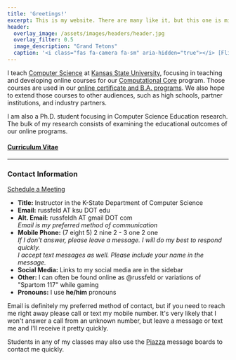 ```yaml
---
title: 'Greetings!'
excerpt: This is my website. There are many like it, but this one is mine.
header:
  overlay_image: /assets/images/headers/header.jpg
  overlay_filter: 0.5
  image_description: "Grand Tetons"
  caption: '<i class="fas fa-camera fa-sm" aria-hidden="true"></i> [Flickr](https://www.flickr.com/photos/russfeld/28313869907/)'
---
```


I teach [Computer Science](https://cs.ksu.edu) at [Kansas State University](https://ksu.edu), focusing in teaching and developing online courses for our [Computational Core](http://www.cs.ksu.edu/core/) program. Those courses are used in our [online certificate and B.A. programs](https://global.k-state.edu/engineering/computer-science/). We also hope to extend those courses to other audiences, such as high schools, partner institutions, and industry partners.

I am also a Ph.D. student focusing in Computer Science Education research. The bulk of my research consists of examining the educational outcomes of our online programs.

#### [Curriculum Vitae](/about/cv)

---
### Contact Information

<a class="bigbadge badge-category" href="https://calendly.com/russfeld">Schedule a Meeting</a>

* **Title:** Instructor in the K-State Department of Computer Science
* **Email:** russfeld AT ksu DOT edu
* **Alt. Email:** russfeldh AT gmail DOT com <br>
_Email is my preferred method of communication_
* **Mobile Phone:** (7 eight 5) 2 nine 2 - 3 one 2 one<br>
_If I don't answer, please leave a message. I will do my best to respond quickly._ <br>
_I accept text messages as well. Please include your name in the message._
* **Social Media:** Links to my social media are in the sidebar
* **Other:** I can often be found online as @russfeld or variations of "Spartom 117" while gaming
* **Pronouns:** I use **he/him** pronouns

Email is definitely my preferred method of contact, but if you need to reach me right away please call or text my mobile number. It's very likely that I won't answer a call from an unknown number, but leave a message or text me and I'll receive it pretty quickly.

Students in any of my classes may also use the [Piazza](https://piazza.com) message boards to contact me quickly.
